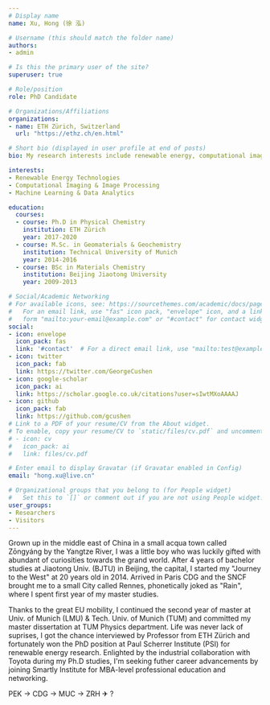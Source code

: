 ```yaml
---
# Display name
name: Xu, Hong (徐 泓)

# Username (this should match the folder name)
authors:
- admin

# Is this the primary user of the site?
superuser: true

# Role/position
role: PhD Candidate

# Organizations/Affiliations
organizations:
- name: ETH Zürich, Switzerland
  url: "https://ethz.ch/en.html"

# Short bio (displayed in user profile at end of posts)
bio: My research interests include renewable energy, computational imaging and big data analytics.

interests:
- Renewable Energy Technologies
- Computational Imaging & Image Processing
- Machine Learning & Data Analytics

education:
  courses:
  - course: Ph.D in Physical Chemistry
    institution: ETH Zürich
    year: 2017-2020
  - course: M.Sc. in Geomaterials & Geochemistry
    institution: Technical University of Munich
    year: 2014-2016
  - course: BSc in Materials Chemistry
    institution: Beijing Jiaotong University
    year: 2009-2013

# Social/Academic Networking
# For available icons, see: https://sourcethemes.com/academic/docs/page-builder/#icons
#   For an email link, use "fas" icon pack, "envelope" icon, and a link in the
#   form "mailto:your-email@example.com" or "#contact" for contact widget.
social:
- icon: envelope
  icon_pack: fas
  link: '#contact'  # For a direct email link, use "mailto:test@example.org".
- icon: twitter
  icon_pack: fab
  link: https://twitter.com/GeorgeCushen
- icon: google-scholar
  icon_pack: ai
  link: https://scholar.google.co.uk/citations?user=sIwtMXoAAAAJ
- icon: github
  icon_pack: fab
  link: https://github.com/gcushen
# Link to a PDF of your resume/CV from the About widget.
# To enable, copy your resume/CV to `static/files/cv.pdf` and uncomment the lines below.
# - icon: cv
#   icon_pack: ai
#   link: files/cv.pdf

# Enter email to display Gravatar (if Gravatar enabled in Config)
email: "hong.xu@live.cn"

# Organizational groups that you belong to (for People widget)
#   Set this to `[]` or comment out if you are not using People widget.
user_groups:
- Researchers
- Visitors
---
```

Grown up in the middle east of China in a small acqua town called Zōngyáng by the Yangtze River, I was a little boy who was luckily gifted with abundant of curiosities towards the grand world. After 4 years of bachelor studies at Jiaotong Univ. (BJTU) in Beijing, the capital, I started my "Journey to the West" at 20 years old in 2014. Arrived in Paris CDG and the SNCF brought me to a small City called Rennes, phonetically joked as "Rain", where I spent first year of my master studies. 

Thanks to the great EU mobility, I continued the second year of master at Univ. of Munich (LMU) & Tech. Univ. of Munich (TUM) and committed my master dissertation at TUM Physics department. Life was never lack of suprises, I got the chance interviewed by Professor from ETH Zürich and fortunately won the PhD position at Paul Scherrer Institute (PSI) for renewable energy research. Enlighted by the industrial collaboration with Toyota during my Ph.D studies, I'm seeking futher career advancements by joining Smartly Institute for MBA-level professional education and networking.

PEK -> CDG -> MUC -> ZRH ✈ ?

